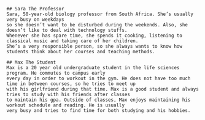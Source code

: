 	## Sara The Professor
	Sara, 50-year-old biology professor from South Africa. She’s usually very busy on weekdays
	so she doesn’t want to be disturbed during the weekends. Also, she doesn’t like to deal with technology stuffs.
	Whenever she has spare time, she spends it cooking, listening to classical music and taking care of her children.
	She’s a very responsible person, so she always wants to know how students think about her courses and teaching methods.
	
	## Max The Student
	Max is a 20 year old undergraduate student in the life sciences program. He commutes to campus early
	every day in order to workout in the gym. He does not have too much time in between courses, so he tries to meet up
	with his girlfriend during that time. Max is a good student and always tries to study with his friends after classes
	to maintain his gpa. Outside of classes, Max enjoys maintaining his workout schedule and reading. He is usually
	very busy and tries to find time for both studying and his hobbies. 
